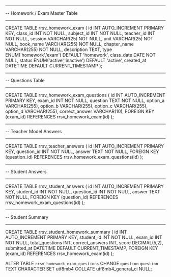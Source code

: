 -- --------------------------------------------------------
-- Homework / Exam Master Table
-- --------------------------------------------------------
CREATE TABLE rrsv_homework_exam (
  id INT AUTO_INCREMENT PRIMARY KEY,
  class_id INT NOT NULL,
  subject_id INT NOT NULL,
  teacher_id INT NOT NULL,
  session VARCHAR(25) NOT NULL,
  unit VARCHAR(25) NOT NULL,
  book_name VARCHAR(255) NOT NULL,
  chapter_name VARCHAR(255) NOT NULL,
  description TEXT,
  type ENUM('homework','exam') DEFAULT 'homework',
  class_date DATE NOT NULL,
  status ENUM('active','inactive') DEFAULT 'active',
  created_at DATETIME DEFAULT CURRENT_TIMESTAMP
);

-- --------------------------------------------------------
-- Questions Table
-- --------------------------------------------------------
CREATE TABLE rrsv_homework_exam_questions (
  id INT AUTO_INCREMENT PRIMARY KEY,
  exam_id INT NOT NULL,
  question TEXT NOT NULL,
  option_a VARCHAR(255),
  option_b VARCHAR(255),
  option_c VARCHAR(255),
  option_d VARCHAR(255),
  correct_answer VARCHAR(10),
  FOREIGN KEY (exam_id) REFERENCES rrsv_homework_exam(id)
);

-- --------------------------------------------------------
-- Teacher Model Answers
-- --------------------------------------------------------
CREATE TABLE rrsv_teacher_answers (
  id INT AUTO_INCREMENT PRIMARY KEY,
  question_id INT NOT NULL,
  answer TEXT NOT NULL,
  FOREIGN KEY (question_id) REFERENCES rrsv_homework_exam_questions(id)
);

-- --------------------------------------------------------
-- Student Answers
-- --------------------------------------------------------
CREATE TABLE rrsv_student_answers (
  id INT AUTO_INCREMENT PRIMARY KEY,
  student_id INT NOT NULL,
  question_id INT NOT NULL,
  answer TEXT NOT NULL,
  FOREIGN KEY (question_id) REFERENCES rrsv_homework_exam_questions(id)
);

-- --------------------------------------------------------
-- Student Summary
-- --------------------------------------------------------
CREATE TABLE rrsv_student_homework_summary (
  id INT AUTO_INCREMENT PRIMARY KEY,
  student_id INT NOT NULL,
  exam_id INT NOT NULL,
  total_questions INT,
  correct_answers INT,
  score DECIMAL(5,2),
  submitted_at DATETIME DEFAULT CURRENT_TIMESTAMP,
  FOREIGN KEY (exam_id) REFERENCES rrsv_homework_exam(id)
);

ALTER TABLE `rrsv_homework_exam_questions` CHANGE `question` `question` TEXT CHARACTER SET utf8mb4 COLLATE utf8mb4_general_ci NULL;
